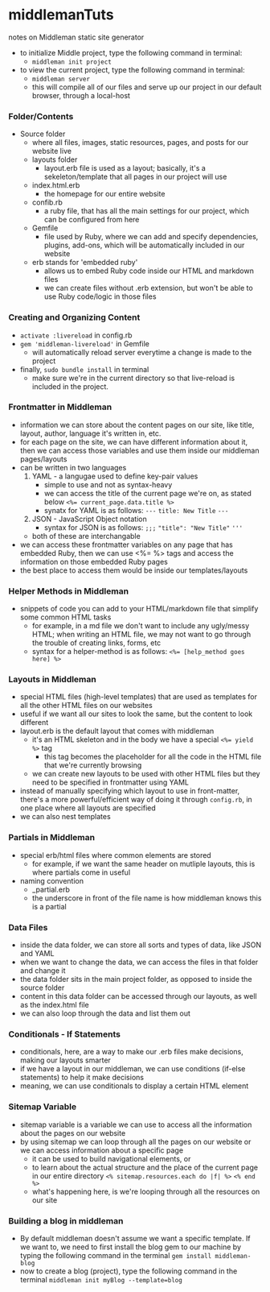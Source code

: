# middlemanTuts
notes on Middleman static site generator

- to initialize Middle project, type the following command in terminal:
    - `middleman init project`
- to view the current project, type the following command in terminal:
    - `middleman server`
    - this will compile all of our files and serve up our project in our default browser, through a local-host

### Folder/Contents
- Source folder
    - where all files, images, static resources, pages, and posts for our website live
    - layouts folder
        - layout.erb file is used as a layout; basically, it's a sekeleton/template that all pages in our project will use
    - index.html.erb
        - the homepage for our entire website
    - confib.rb
        - a ruby file, that has all the main settings for our project, which can be configured from here 
    - Gemfile
        - file used by Ruby, where we can add and specify dependencies, plugins, add-ons, which will be automatically included in our website
    - erb stands for 'embedded ruby'
        - allows us to embed Ruby code inside our HTML and markdown files
        - we can create files without .erb extension, but won't be able to use Ruby code/logic in those files

### Creating and Organizing Content
   - `activate :livereload` in config.rb
   - `gem 'middleman-livereload'` in Gemfile
      - will automatically reload server everytime a change is made to the project
   - finally, `sudo bundle install` in terminal
      - make sure we're in the current directory so that live-reload is included in the project.

### Frontmatter in Middleman
   - information we can store about the content pages on our site, like title, layout, author, language it's written in, etc.
   - for each page on the site, we can have different information about it, then we can access those variables and use them inside our middleman pages/layouts 
   - can be written in two languages
      1) YAML - a langugae used to define key-pair values
         - simple to use and not as syntax-heavy
         - we can access the title of the current page we're on, as stated below
         `<%= current_page.data.title %>`
         - synatx for YAML is as follows:
            `---`
            `title: New Title`
            `---`
      2) JSON - JavaScript Object notation
         - syntax for JSON is as follows:
            `;;;`
            `"title": "New Title"`
            `'''`
      - both of these are interchangable
   - we can access these frontmatter variables on any page that has embedded Ruby, then we can use <%= %> tags and access the information on those embedded Ruby pages
   - the best place to access them would be inside our templates/layouts 

### Helper Methods in Middleman
   - snippets of code you can add to your HTML/markdown file that simplify some common HTML tasks
      - for example, in a md file we don't want to include any ugly/messy HTML; when writing an HTML file, we may not want to go through the trouble of creating links, forms, etc
      - syntax for a helper-method is as follows:
         `<%= [help_method goes here] %>`

### Layouts in Middleman
   - special HTML files (high-level templates) that are used as templates for all the other HTML files on our websites
   - useful if we want all our sites to look the same, but the content to look different 
   - layout.erb is the default layout that comes with middleman
      - it's an HTML skeleton and in the body we have a special `<%= yield %>` tag
         - this tag becomes the placeholder for all the code in the HTML file that we're currently browsing
      - we can create new layouts to be used with other HTML files but they need to be specified in frontmatter using YAML
   - instead of manually specifying which layout to use in front-matter, there's a more powerful/efficient way of doing it through `config.rb`, in one place where all layouts are specified
   - we can also nest templates

### Partials in Middleman
   - special erb/html files where common elements are stored
      - for example, if we want the same header on mutliple layouts, this is where partials come in useful
   - naming convention
      - _partial.erb
      - the underscore in front of the file name is how middleman knows this is a partial

### Data Files
   - inside the data folder, we can store all sorts and types of data, like JSON and YAML
   - when we want to change the data, we can access the files in that folder and change it
   - the data folder sits in the main project folder, as opposed to inside the source folder
   - content in this data folder can be accessed through our layouts, as well as the index.html file
   - we can also loop through the data and list them out

### Conditionals - If Statements
   - conditionals, here, are a way to make our .erb files make decisions, making our layouts smarter
   - if we have a layout in our middleman, we can use conditions (if-else statements) to help it make decisions 
   - meaning, we can use conditionals to display a certain HTML element

### Sitemap Variable
   - sitemap variable is a variable we can use to access all the information about the pages on our website
   - by using sitemap we can loop through all the pages on our website or we can access information about a specific page
      - it can be used to build navigational elements, or 
      - to learn about the actual structure and the place of the current page in our entire directory 
   `<% sitemap.resources.each do |f| %>`
   `<% end %>`
      - what's happening here, is we're looping through all the resources on our site

### Building a blog in middleman
   - By default middleman doesn't assume we want a specific template. If we want to, we need to first install the blog gem to our machine by typing the following command in the terminal
      `gem install middleman-blog`
   - now to create a blog (project), type the following command in the terminal
      `middleman init myBlog --template=blog`
